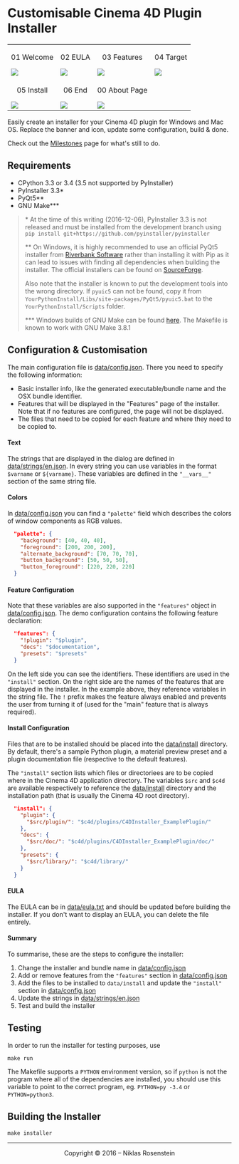 # Customisable Cinema 4D Plugin Installer

<table><tr>
  <td><p align="center">01 Welcome</p><img src="https://i.imgur.com/8IsfiOr.png"/></td>
  <td><p align="center">02 EULA</p><img src="https://i.imgur.com/OltXTrd.png"/></td>
  <td><p align="center">03 Features</p><img src="https://i.imgur.com/jDCagZE.png"/></td>
  <td><p align="center">04 Target</p><img src="https://i.imgur.com/4I1GWn9.png"/></td>
</tr><tr>
  <td><p align="center">05 Install</p><img src="https://i.imgur.com/jM9GU4r.png"/></td>
  <td><p align="center">06 End</p><img src="https://i.imgur.com/hX57pCP.png"/></td>
  <td><p align="center">00 About Page</p><img src="https://i.imgur.com/od3FLgX.png"/></td>
</tr></table>

Easily create an installer for your Cinema 4D plugin for Windows and Mac OS.
Replace the banner and icon, update some configuration, build & done.

Check out the [Milestones] page for what's still to do.

[Milestones]: https://github.com/nr-plugins/installer/milestones

## Requirements

- CPython 3.3 or 3.4 (3.5 not supported by PyInstaller)
- PyInstaller 3.3\*
- PyQt5\*\*
- GNU Make\*\*\*

> \* At the time of this writing (2016-12-06), PyInstaller 3.3 is not released
> and must be installed from the development branch using
> `pip install git+https://github.com/pyinstaller/pyinstaller`
>
> \*\* On Windows, it is highly recommended to use an official PyQt5 installer
> from [Riverbank Software](https://www.riverbankcomputing.com/) rather than
> installing it with Pip as it can lead to issues with finding all dependencies
> when building the installer. The official installers can be found on
> [SourceForge](https://sourceforge.net/projects/pyqt/files/PyQt5/).
>
> Also note that the installer is known to put the development tools into
> the wrong directory. If `pyuic5` can not be found, copy it from
> `YourPythonInstall/Libs/site-packages/PyQt5/pyuic5.bat` to the
> `YourPythonInstall/Scripts` folder.
>
> \*\*\* Windows builds of GNU Make can be found [here](http://gnuwin32.sourceforge.net/packages/make.htm).
> The Makefile is known to work with GNU Make 3.8.1

## Configuration & Customisation

The main configuration file is [data/config.json](data/config.json). There
you need to specify the following information:

- Basic installer info, like the generated executable/bundle name and the
  OSX bundle identifier.
- Features that will be displayed in the "Features" page of the installer.
  Note that if no features are configured, the page will not be displayed.
- The files that need to be copied for each feature and where they need to
  be copied to.

#### Text

The strings that are displayed in the dialog are defined in
[data/strings/en.json]. In every string you can use variables in the format
`$varname` or `${varname}`. These variables are defined in the `"__vars__"`
section of the same string file.

#### Colors

In [data/config.json] you can find a `"palette"` field which describes the
colors of window components as RGB values.

```json
  "palette": {
    "background": [40, 40, 40],
    "foreground": [200, 200, 200],
    "alternate_background": [70, 70, 70],
    "button_background": [50, 50, 50],
    "button_foreground": [220, 220, 220]
  }
```

#### Feature Configuration

Note that these variables are also supported in the `"features"` object
in [data/config.json]. The demo configuration contains the following feature
declaration:

```json
  "features": {
    "!plugin": "$plugin",
    "docs": "$documentation",
    "presets": "$presets"
  }
```

On the left side you can see the identifiers. These identifiers are used
in the `"install"` section. On the right side are the names of the features
that are displayed in the installer. In the example above, they reference
variables in the string file. The `!` prefix makes the feature always enabled
and prevents the user from turning it of (used for the "main" feature that
is always required).

#### Install Configuration

Files that are to be installed should be placed into the [data/install]
directory. By default, there's a sample Python plugin, a material preview
preset and a plugin documentation file (respective to the default features).

The `"install"` section lists which files or directoriees are to be copied
where in the Cinema 4D application directory. The variables `$src` and `$c4d`
are available respectively to reference the [data/install] directory and the
installation path (that is usually the Cinema 4D root directory).

```json
  "install": {
    "plugin": {
      "$src/plugin/": "$c4d/plugins/C4DInstaller_ExamplePlugin/"
    },
    "docs": {
      "$src/doc/": "$c4d/plugins/C4DInstaller_ExamplePlugin/doc/"
    },
    "presets": {
      "$src/library/": "$c4d/library/"
    }
  }
```

#### EULA

The EULA can be in [data/eula.txt] and should be updated before building the
installer. If you don't want to display an EULA, you can delete the file
entirely.

#### Summary

To summarise, these are the steps to configure the installer:

1. Change the installer and bundle name in [data/config.json]
2. Add or remove features from the `"features"` section in [data/config.json]
3. Add the files to be installed to `data/install` and update the `"install"`
   section in [data/config.json]
4. Update the strings in [data/strings/en.json]
5. Test and build the installer

[data/config.json]: data/config.json
[data/strings/en.json]: data/strings/en.json
[data/install]: data/config.json
[data/eula.txt]: data/config.json

## Testing

In order to run the installer for testing purposes, use

    make run

The Makefile supports a `PYTHON` environment version, so if `python` is not
the program where all of the dependencies are installed, you should use this
variable to point to the correct program, eg. `PYTHON=py -3.4` or
`PYTHON=python3`.

## Building the Installer

    make installer

---

<p align="center">Copyright &copy; 2016 &ndash; Niklas Rosenstein</p>

